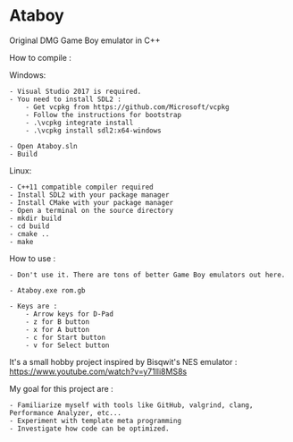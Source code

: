 # Ataboy
Original DMG Game Boy emulator in C++

How to compile :

Windows:

	- Visual Studio 2017 is required.
	- You need to install SDL2 :
		- Get vcpkg from https://github.com/Microsoft/vcpkg
		- Follow the instructions for bootstrap
		- .\vcpkg integrate install
		- .\vcpkg install sdl2:x64-windows
	
	- Open Ataboy.sln
	- Build
	
Linux:

	- C++11 compatible compiler required
	- Install SDL2 with your package manager
	- Install CMake with your package manager
	- Open a terminal on the source directory
	- mkdir build
	- cd build
	- cmake ..
	- make
	
How to use :

	- Don't use it. There are tons of better Game Boy emulators out here.

	- Ataboy.exe rom.gb
	
	- Keys are :
		- Arrow keys for D-Pad
		- z for B button
		- x for A button
		- c for Start button
		- v for Select button

It's a small hobby project inspired by Bisqwit's NES emulator : https://www.youtube.com/watch?v=y71lli8MS8s

My goal for this project are :

	- Familiarize myself with tools like GitHub, valgrind, clang, Performance Analyzer, etc...
	- Experiment with template meta programming
	- Investigate how code can be optimized.